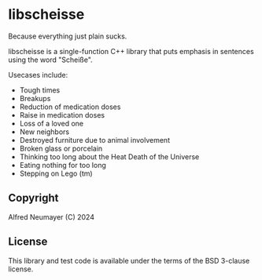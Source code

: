 # libscheisse

Because everything just plain sucks.

libscheisse is a single-function C++ library that puts emphasis in sentences using the word "Scheiße".

Usecases include:

- Tough times
- Breakups
- Reduction of medication doses
- Raise in medication doses
- Loss of a loved one
- New neighbors
- Destroyed furniture due to animal involvement
- Broken glass or porcelain
- Thinking too long about the Heat Death of the Universe
- Eating nothing for too long
- Stepping on Lego (tm)

## Copyright

Alfred Neumayer (C) 2024

## License

This library and test code is available under the terms of the BSD 3-clause license.